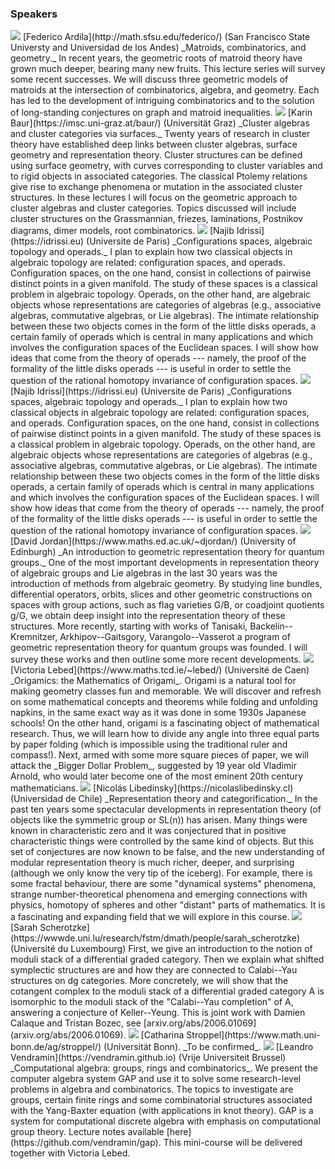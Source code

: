 ### Speakers

<img src="placeholder.png" class="placeholder"/>
[Federico Ardila](http://math.sfsu.edu/federico/) (San Francisco State Universty and Universidad de los Andes)
_Matroids, combinatorics, and geometry._ In recent years, the geometric roots of matroid theory have grown much deeper, bearing many new fruits. This lecture series will survey some recent successes. We will discuss three geometric models of matroids at the intersection of combinatorics, algebra, and geometry. Each has led to the development of intriguing combinatorics and to the solution of long-standing conjectures on graph and matroid inequalities.

<img src="placeholder.png" class="placeholder"/>
[Karin Baur](https://imsc.uni-graz.at/baur/) (Universität Graz)
_Cluster algebras and cluster categories via surfaces._ Twenty years of research in cluster theory have established deep links between cluster algebras, surface geometry and representation theory. Cluster structures can be defined using surface geometry, with curves corresponding to cluster variables and to rigid objects in associated categories. The classical Ptolemy relations give rise to exchange phenomena or mutation in the associated cluster structures. In these lectures I will focus on the geometric approach to cluster algebras and cluster categories. Topics discussed will include cluster structures on the Grassmannian, friezes, laminations, Postnikov diagrams, dimer models, root combinatorics.

<img src="placeholder.png" class="placeholder"/>
[Najib Idrissi](https://idrissi.eu) (Universite de Paris)
_Configurations spaces, algebraic topology and operads._ 
I plan to explain how two classical objects in algebraic topology are related: configuration spaces, and operads. Configuration spaces, on the one hand, consist in collections of pairwise distinct points in a given manifold. The study of these spaces is a classical problem in algebraic topology. Operads, on the other hand, are algebraic objects whose representations are categories of algebras (e.g., associative algebras, commutative algebras, or Lie algebras). The intimate relationship between these two objects comes in the form of the little disks operads, a certain family of operads which is central in many applications and which involves the configuration spaces of the Euclidean spaces. I will show how ideas that come from the theory of operads --- namely, the proof of the formality of the little disks operads --- is useful in order to settle the question of the rational homotopy invariance of configuration spaces.

<img src="placeholder.png" class="placeholder"/>
[Najib Idrissi](https://idrissi.eu) (Universite de Paris)
_Configurations spaces, algebraic topology and operads._ 
I plan to explain how two classical objects in algebraic topology are related: configuration spaces, and operads. Configuration spaces, on the one hand, consist in collections of pairwise distinct points in a given manifold. The study of these spaces is a classical problem in algebraic topology. Operads, on the other hand, are algebraic objects whose representations are categories of algebras (e.g., associative algebras, commutative algebras, or Lie algebras). The intimate relationship between these two objects comes in the form of the little disks operads, a certain family of operads which is central in many applications and which involves the configuration spaces of the Euclidean spaces. I will show how ideas that come from the theory of operads --- namely, the proof of the formality of the little disks operads --- is useful in order to settle the question of the rational homotopy invariance of configuration spaces.

<img src="placeholder.png" class="placeholder"/>
[David Jordan](https://www.maths.ed.ac.uk/~djordan/) (University of Edinburgh)
_An introduction to geometric representation theory for quantum groups._
One of the most important developments in representation theory of algebraic groups and Lie algebras in the last 30 years was the introduction of methods from algebraic geometry.  By studying line bundles, differential operators, orbits, slices and other geometric constructions on spaces with group actions, such as flag varieties G/B, or coadjoint quotients g/G, we obtain deep insight into the representation theory of these structures.  More recently, starting with works of Tanisaki, Backelin--Kremnitzer, Arkhipov--Gaitsgory, Varangolo--Vasserot a program of geometric representation theory for quantum groups was founded.  I will survey these works and then outline some more recent developments.

<img src="placeholder.png" class="placeholder"/>
[Victoria Lebed](https://www.maths.tcd.ie/~lebed/) (Université de Caen)
_Origamics: the Mathematics of Origami_. Origami is a natural tool for making geometry classes fun and memorable. We will discover and refresh on some mathematical concepts and theorems while folding and unfolding napkins, in the same exact way as it was done in some 1930s Japanese schools!
On the other hand, origami is a fascinating object of mathematical research. Thus, we will learn how to divide any angle into three equal parts by paper folding (which is impossible using the traditional 
ruler and compass!). Next, armed with some more square pieces of paper, we will attack the _Bigger Dollar Problem_, suggested by 19 year old 
Vladimir Arnold, who would later become one of the most eminent 20th century mathematicians.

<img src="placeholder.png" class="placeholder"/>
[Nicolás Libedinsky](https://nicolaslibedinsky.cl) (Universidad de Chile)
_Representation theory and categorification._ In the past ten years some spectacular developments in representation theory (of objects like the symmetric group or SL(n)) has arisen. Many things were known in characteristic zero and it was conjectured that in positive characteristic things were controlled by the same kind of objects. But this set of conjectures are now known to be false, and the new understanding of modular representation theory is much richer, deeper, and surprising (although we only know the very tip of the iceberg). For example, there is some fractal behaviour, there are some "dynamical systems" phenomena, strange number-theoretical phenomena and emerging connections with physics, homotopy of spheres and other "distant" parts of mathematics. It is a fascinating and expanding field that we will explore in this course.

<img src="placeholder.png" class="placeholder"/>
[Sarah Scherotzke](https://wwwde.uni.lu/research/fstm/dmath/people/sarah_scherotzke) (Université du Luxembourg)
First, we give an introduction to the notion of moduli stack of a differential graded category. Then we explain what shifted symplectic structures are and how they are connected to Calabi--Yau structures on dg categories. More concretely, we will show that the cotangent complex to the  moduli stack of a differential graded category A is isomorphic to the moduli stack of the "Calabi--Yau completion" of A, answering a conjecture of Keller--Yeung. This is joint work with Damien Calaque and Tristan Bozec, see [arxiv.org/abs/2006.01069](arxiv.org/abs/2006.01069).

<img src="placeholder.png" class="placeholder"/>
[Catharina Stroppel](https://www.math.uni-bonn.de/ag/stroppel/) (Universität Bonn). _To be confirmed_.

<img src="placeholder.png" class="placeholder"/>
[Leandro Vendramin](https://vendramin.github.io) (Vrije Universiteit Brussel)
_Computational algebra: groups, rings and combinatorics_. We present the computer algebra system GAP and use it to solve some research-level problems in algebra and combinatorics. The topics to investigate are groups, certain finite rings and some combinatorial structures associated with the Yang-Baxter equation (with applications in knot theory).  GAP is a system for computational discrete algebra with emphasis on computational group theory. Lecture notes available [here](https://github.com/vendramin/gap). This mini-course will be delivered together with Victoria Lebed.